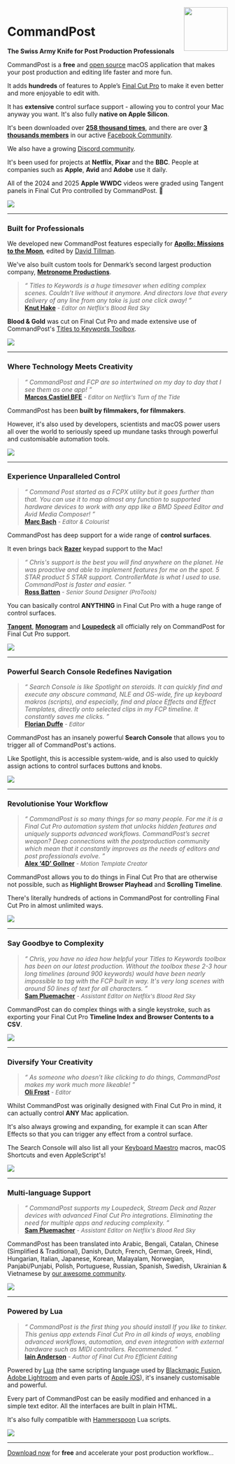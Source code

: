 <img class="rightLogo" src="https://commandpost.io/static/logo.png" align="right" style="width: 100px !important; height: 100px !important;" />

# CommandPost

**The Swiss Army Knife for Post Production Professionals**

CommandPost is a **free** and [open source](https://github.com/CommandPost/CommandPost/blob/develop/LICENSE.md) macOS application that makes your post production and editing life faster and more fun.

It adds **hundreds** of features to Apple’s [Final Cut Pro](https://www.apple.com/final-cut-pro/) to make it even better and more enjoyable to edit with.

It has **extensive** control surface support - allowing you to control your Mac anyway you want. It's also fully **native on Apple Silicon**.

It's been downloaded over **[258 thousand times](https://hanadigital.github.io/grev/?user=commandpost&repo=commandpost)**, and there are over **[3 thousands members](https://www.facebook.com/groups/commandpost/members)** in our active [Facebook Community](https://www.facebook.com/groups/commandpost/).

We also have a growing [Discord community](https://ltnt.tv/discord).

It's been used for projects at **Netflix**, **Pixar** and the **BBC**. People at companies such as **Apple**, **Avid** and **Adobe** use it daily.

All of the 2024 and 2025 **Apple WWDC** videos were graded using Tangent panels in Final Cut Pro controlled by CommandPost. 🥳

![](../static/commandpost-hero.png)

---

### Built for Professionals

We developed new CommandPost features especially for **[Apollo: Missions to the Moon](https://www.imdb.com/title/tt9782756/)**, edited by [David Tillman](https://twitter.com/davidtillman).

We've also built custom tools for Denmark’s second largest production company, **[Metronome Productions](http://www.fcp.co/final-cut-pro/news/867-metronome-celebrate-a-documentary-series-cut-on-fcpx-with-a-birthday-cake)**.

> _“ Titles to Keywords is a huge timesaver when editing complex scenes. Couldn’t live without it anymore. And directors love that every delivery of any line from any take is just one click away! ”_<br />
> **[Knut Hake](http://www.knuthake.de)** <font size="2">- _Editor on Netflix's Blood Red Sky_</font>

**Blood & Gold** was cut on Final Cut Pro and made extensive use of CommandPost's [Titles to Keywords Toolbox](https://commandpost.io/toolbox/titles-to-keywords/).

[![](/static/blood-and-gold.jpg)](https://www.youtube.com/watch?v=mqNzrsUerYw)

---

### Where Technology Meets Creativity

> _“ CommandPost and FCP are so intertwined on my day to day that I see them as one app! ”_<br />
> **[Marcos Castiel BFE](http://www.marcoscastiel.com/)** <font size="2">- _Editor on Netflix's Turn of the Tide_</font>

CommandPost has been **built by filmmakers, for filmmakers**.

However, it's also used by developers, scientists and macOS power users all over the world to seriously speed up mundane tasks through powerful and customisable automation tools.

![](../static/homepage-scripting.png)

---

### Experience Unparalleled Control

> _“ Command Post started as a FCPX utility but it goes further than that. You can use it to map almost any function to supported hardware devices to work with any app like a BMD Speed Editor and Avid Media Composer! ”_<br />
> **[Marc Bach](https://www.interfacelab.tv)** <font size="2">- _Editor & Colourist_</font>

CommandPost has deep support for a wide range of **control surfaces**.

It even brings back **[Razer](/control-surfaces/razer/)** keypad support to the Mac!

> _“ Chris's support is the best you will find anywhere on the planet. He was proactive and able to implement features for me on the spot. 5 STAR product 5 STAR support. ControllerMate is what I used to use. CommandPost is faster and easier. ”_<br />
> **[Ross Batten](https://www.roscoaudio.com.au)** <font size="2">- _Senior Sound Designer (ProTools)_</font>

You can basically control **ANYTHING** in Final Cut Pro with a huge range of control surfaces.

**[Tangent](/control-surfaces/tangent/)**, **[Monogram](/control-surfaces/monogram/)** and **[Loupedeck](/control-surfaces/loupedeck/)** all officially rely on CommandPost for Final Cut Pro support.

![](../static/homepage-control-surface.png)

---

### Powerful Search Console Redefines Navigation

> _“ Search Console is like Spotlight on steroids. It can quickly find and execute any obscure command, NLE and OS-wide, fire up keyboard makros (scripts), and especially, find and place Effects and Effect Templates, directly onto selected clips in my FCP timeline. It constantly saves me clicks. ”_<br />
> **[Florian Duffe](https://florian-duffe.de/en/flow-en/)** <font size="2">- _Editor_</font>

CommandPost has an insanely powerful **Search Console** that allows you to trigger all of CommandPost's actions.

Like Spotlight, this is accessible system-wide, and is also used to quickly assign actions to control surfaces buttons and knobs.

![](../static/homepage-search-console.png)

---

### Revolutionise Your Workflow

> _“ CommandPost is so many things for so many people. For me it is a Final Cut Pro automation system that unlocks hidden features and uniquely supports advanced workflows. CommandPost’s secret weapon? Deep connections with the postproduction community which mean that it constantly improves as the needs of editors and post professionals evolve. ”_<br />
> **[Alex ‘4D’ Gollner](https://alex4d.com)** <font size="2">- _Motion Template Creator_</font>

CommandPost allows you to do things in Final Cut Pro that are otherwise not possible, such as **Highlight Browser Playhead** and **Scrolling Timeline**.

There's literally hundreds of actions in CommandPost for controlling Final Cut Pro in almost unlimited ways.

![](../static/homepage-final-cut-pro.png)

---

### Say Goodbye to Complexity

> _“ Chris, you have no idea how helpful your Titles to Keywords toolbox has been on our latest production. Without the toolbox these 2-3 hour long timelines (around 900 keywords) would have been nearly impossible to tag with the FCP built in way. It's very long scenes with around 50 lines of text for all characters. ”_<br />
> **[Sam Pluemacher](https://www.imdb.com/name/nm10223233/)** <font size="2">- _Assistant Editor on Netflix's Blood Red Sky_</font>

CommandPost can do complex things with a single keystroke, such as exporting your Final Cut Pro **Timeline Index and Browser Contents to a CSV**.

![](../static/homepage-csv.png)

---

### Diversify Your Creativity

> _“ As someone who doesn’t like clicking to do things, CommandPost makes my work much more likeable! ”_<br />
> **[Oli Frost](https://olifro.st/)** <font size="2">- _Editor_</font>

Whilst CommandPost was originally designed with Final Cut Pro in mind, it can actually control **ANY** Mac application.

It's also always growing and expanding, for example it can scan After Effects so that you can trigger any effect from a control surface.

The Search Console will also list all your [Keyboard Maestro](https://www.keyboardmaestro.com/) macros, macOS Shortcuts and even AppleScript's!

![](../static/homepage-after-effects.png)

---

### Multi-language Support

> _“ CommandPost supports my Loupedeck, Stream Deck and Razer devices with advanced Final Cut Pro integrations. Eliminating the need for multiple apps and reducing complexity. ”_<br />
> **[Sam Pluemacher](https://www.imdb.com/name/nm10223233/)** <font size="2">- _Assistant Editor on Netflix's Blood Red Sky_</font>

CommandPost has been translated into Arabic, Bengali, Catalan, Chinese (Simplified & Traditional), Danish, Dutch, French, German, Greek, Hindi, Hungarian, Italian, Japanese, Korean, Malayalam, Norwegian, Panjabi/Punjabi, Polish, Portuguese, Russian, Spanish, Swedish, Ukrainian & Vietnamese by [our awesome community](https://poeditor.com/join/project/QWvOQlF1Sy).

![](../static/homepage-japanese.png)

---

### Powered by Lua

> _“ CommandPost is the first thing you should install If you like to tinker. This genius app extends Final Cut Pro in all kinds of ways, enabling advanced workflows, automation, and even integration with external hardware such as MIDI controllers. Recommended. ”_<br />
> **[Iain Anderson](https://iain-anderson.com)** <font size="2">- _Author of Final Cut Pro Efficient Editing_</font>

Powered by [Lua](https://dev.commandpost.io/lua/overview/) (the same scripting language used by [Blackmagic Fusion](https://www.blackmagicdesign.com/products/fusion/), [Adobe Lightroom](https://www.adobe.com/au/products/photoshop-lightroom.html) and even parts of [Apple iOS](https://twitter.com/_inside/status/1026173832527265792)), it's insanely customisable and powerful.

Every part of CommandPost can be easily modified and enhanced in a simple text editor. All the interfaces are built in plain HTML.

It's also fully compatible with [Hammerspoon](http://www.hammerspoon.org) Lua scripts.

![](../static/homepage-lua.png)

---

[Download now](/download) for **free** and accelerate your post production workflow...
